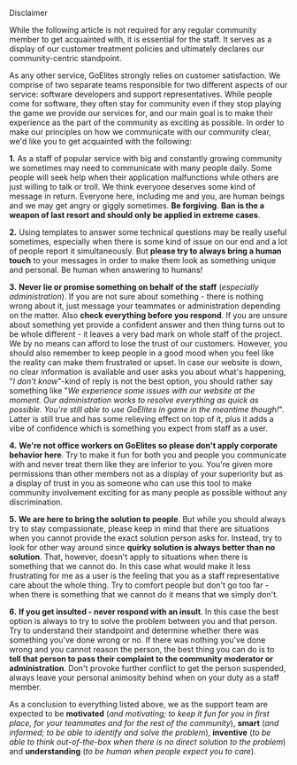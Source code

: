 <div class="admonition warning">
<p class="first admonition-title">Disclaimer</p>
<p class="last">While the following article is not required for any regular community member to get acquainted with, it is essential for the staff. It serves as a display of our customer treatment policies and ultimately declares our community-centric standpoint.</p>
</div>

As any other service, GoElites strongly relies on customer satisfaction. We comprise of two separate teams responsible for two different aspects of our service: software developers and support representatives. While people come for software, they often stay for community even if they stop playing the game we provide our services for, and our main goal is to make their experience as the part of the community as exciting as possible. In order to make our principles on how we communicate with our community clear, we'd like you to get acquainted with the following:

**1.** As a staff of popular service with big and constantly growing community we sometimes may need to communicate with many people daily. Some people will seek help when their application malfunctions while others are just willing to talk or troll. We think everyone deserves some kind of message in return. Everyone here, including me and you, are human beings and we may get angry or giggly sometimes. **Be forgiving**. **Ban is the a weapon of last resort and should only be applied in extreme cases**.

**2.** Using templates to answer some technical questions may be really useful sometimes, especially when there is some kind of issue on our end and a lot of people report it simultaneously. But **please try to always bring a human touch** to your messages in order to make them look as something unique and personal. Be human when answering to humans!

**3.** **Never lie or promise something on behalf of the staff** \(_especially administration_\). If you are not sure about something - there is nothing wrong about it, just message your teammates or administration depending on the matter. Also **check everything before you respond**. If you are unsure about something yet provide a confident answer and then thing turns out to be whole different - it leaves a very bad mark on whole staff of the project. We by no means can afford to lose the trust of our customers. However, you should also remember to keep people in a good mood when you feel like the reality can make them frustrated or upset. In case our website is down, no clear information is available and user asks you about what's happening, "_I don't know_"-kind of reply is not the best option, you should rather say something like "_We experience some issues with our website at the moment. Our administration works to resolve everything as quick as possible. You're still able to use GoElites in game in the meantime though!_". Latter is still true and has some relieving effect on top of it, plus it adds a vibe of confidence which is something you expect from staff as a user.

**4.** **We're not office workers on GoElites so please don't apply corporate behavior here**. Try to make it fun for both you and people you communicate with and never treat them like they are inferior to you. You're given more permissions than other members not as a display of your superiority but as a display of trust in you as someone who can use this tool to make community involvement exciting for as many people as possible without any discrimination.

**5.** **We are here to bring the solution to people**. But while you should always try to stay compassionate, please keep in mind that there are situations when you cannot provide the exact solution person asks for. Instead, try to look for other way around since **quirky solution is always better than no solution**. That, however, doesn't apply to situations when there is something that we cannot do. In this case what would make it less frustrating for me as a user is the feeling that you as a staff representative care about the whole thing. Try to comfort people but don't go too far - when there is something that we cannot do it means that we simply don't.

**6.** **If you get insulted - never respond with an insult**. In this case the best option is always to try to solve the problem between you and that person. Try to understand their standpoint and determine whether there was something you've done wrong or no. If there was nothing you've done wrong and you cannot reason the person, the best thing you can do is to **tell that person to pass their complaint to the community moderator or administration**. Don't provoke further conflict to get the person suspended, always leave your personal animosity behind when on your duty as a staff member.

As a conclusion to everything listed above, we as the support team are expected to be **motivated** \(_and motivating; to keep it fun for you in first place, for your teammates and for the rest of the community_\), **smart** \(_and informed; to be able to identify and solve the problem_\), **inventive** \(_to be able to think out-of-the-box when there is no direct solution to the problem_\) and **understanding** \(_to be human when people expect you to care_\).

